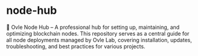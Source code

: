 # node-hub
🚀 Ovle Node Hub – A professional hub for setting up, maintaining, and optimizing blockchain nodes. This repository serves as a central guide for all node deployments managed by Ovle Lab, covering installation, updates, troubleshooting, and best practices for various projects.
